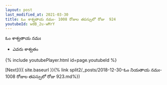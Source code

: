 ```yaml
---
layout: post
last_modified_at: 2021-03-30
title: ఓం శాశ్వతాయ నమః- 1008 రోజుల తపస్సులో రోజు  924
youtubeId: wdB_2u-wMrY
---
```

 
 
 ఓం శాశ్వతాయ నమః  
 
 -  ఎవరు శాశ్వతం 
 
  
 
  
 
 
 
 
 
 


{% include youtubePlayer.html id=page.youtubeId %}
 
[Next]({{ site.baseurl }}{% link  split2/_posts/2018-12-30-ఓం నియతాయ నమః- 1008 రోజుల తపస్సులో రోజు  923.md%})
 
